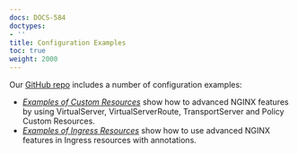 ```yaml
---
docs: DOCS-584
doctypes:
- ''
title: Configuration Examples
toc: true
weight: 2000
---
```


Our [GitHub repo](https://github.com/nginxinc/kubernetes-ingress) includes a number of configuration examples:

- [*Examples of Custom Resources*](https://github.com/nginxinc/kubernetes-ingress/tree/v3.4.3/examples/custom-resources) show how to advanced NGINX features by using VirtualServer, VirtualServerRoute, TransportServer and Policy Custom Resources.
- [*Examples of Ingress Resources*](https://github.com/nginxinc/kubernetes-ingress/tree/v3.4.3/examples/ingress-resources) show how to use advanced NGINX features in Ingress resources with annotations.
